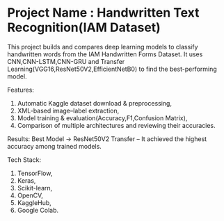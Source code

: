 # Project Name : Handwritten Text Recognition(IAM Dataset)

This project builds and compares deep learning models to classify handwritten words from the IAM Handwritten Forms Dataset.
It uses CNN,CNN-LSTM,CNN-GRU and Transfer Learning(VGG16,ResNet50V2,EfficientNetB0) to find the best-performing model.

Features:
1. Automatic Kaggle dataset download & preprocessing,
2. XML-based image–label extraction,
3. Model training & evaluation(Accuracy,F1,Confusion Matrix),
4. Comparison of multiple architectures and reviewing their accuracies.

Results:
Best Model -> ResNet50V2 Transfer – It achieved the highest accuracy among trained models.

Tech Stack:
1. TensorFlow,
2. Keras,
3. Scikit-learn,
4. OpenCV,
5. KaggleHub,
6. Google Colab.
